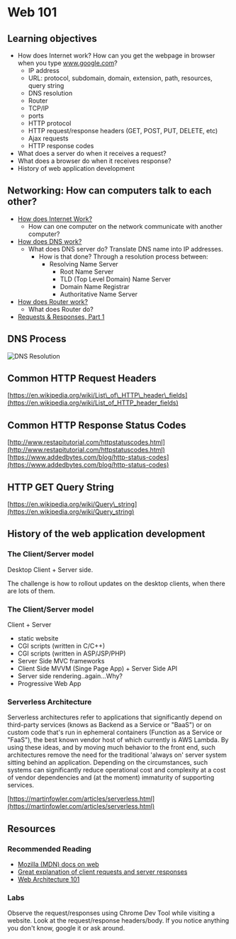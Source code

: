 # Web 101

## Learning objectives

* How does Internet work? How can you get the webpage in browser when you type www.google.com?
  * IP address
  * URL: protocol, subdomain, domain, extension, path, resources, query string
  * DNS resolution
  * Router
  * TCP/IP 
  * ports
  * HTTP protocol
  * HTTP request/response headers \(GET, POST, PUT, DELETE, etc\)
  * Ajax requests
  * HTTP response codes
* What does a server do when it receives a request?
* What does a browser do when it receives response?
* History of web application development     

## Networking: How can computers talk to each other?

* [How does Internet Work?](https://www.youtube.com/watch?v=7_LPdttKXPc)
  * How can one computer on the network communicate with another computer?
* [How does DNS work?](https://www.youtube.com/watch?v=72snZctFFtA)
  * What does DNS server do? Translate DNS name into IP addresses.
    * How is that done? Through a resolution process between:
      * Resolving Name Server
        * Root Name Server
        * TLD \(Top Level Domain\) Name Server
        * Domain Name Registrar 
        * Authoritative Name Server 
* [How does Router work?](https://www.youtube.com/watch?v=f9M6P9IVn7k)
  * What does Router do? 
* [Requests & Responses, Part 1](https://www.youtube.com/watch?v=e4S8zfLdLgQ)

## DNS Process
![DNS Resolution](https://qph.fs.quoracdn.net/main-qimg-38e19cdef7b1ebdbf9bc85430bbc93c1) 


## Common HTTP Request Headers

[https://en.wikipedia.org/wiki/List\_of\_HTTP\_header\_fields](https://en.wikipedia.org/wiki/List_of_HTTP_header_fields)

## Common HTTP Response Status Codes

[http://www.restapitutorial.com/httpstatuscodes.html](http://www.restapitutorial.com/httpstatuscodes.html) [https://www.addedbytes.com/blog/http-status-codes](https://www.addedbytes.com/blog/http-status-codes)

## HTTP GET Query String

[https://en.wikipedia.org/wiki/Query\_string](https://en.wikipedia.org/wiki/Query_string)

## History of the web application development

### The Client/Server model

Desktop Client + Server side.

The challenge is how to rollout updates on the desktop clients, when there are lots of them.

### The Client/Server model

Client + Server

* static website
* CGI scripts \(written in C/C++\)
* CGI scripts \(written in ASP/JSP/PHP\)
* Server Side MVC frameworks
* Client Side MVVM \(Singe Page App\) + Server Side API
* Server side rendering..again...Why?
* Progressive Web App

### Serverless Architecture

Serverless architectures refer to applications that significantly depend on third-party services \(knows as Backend as a Service or "BaaS"\) or on custom code that's run in ephemeral containers \(Function as a Service or "FaaS"\), the best known vendor host of which currently is AWS Lambda. By using these ideas, and by moving much behavior to the front end, such architectures remove the need for the traditional 'always on' server system sitting behind an application. Depending on the circumstances, such systems can significantly reduce operational cost and complexity at a cost of vendor dependencies and \(at the moment\) immaturity of supporting services.

[https://martinfowler.com/articles/serverless.html](https://martinfowler.com/articles/serverless.html)

## Resources

### Recommended Reading

* [Mozilla \(MDN\) docs on web](https://developer.mozilla.org/en-US/docs/Learn/Common_questions)
* [Great explanation of client requests and server responses](https://www.youtube.com/watch?v=keo0dglCj7I)
* [Web Architecture 101](https://engineering.videoblocks.com/web-architecture-101-a3224e126947?ref=abhimanyu)

### Labs

Observe the request/responses using Chrome Dev Tool while visiting a website. Look at the request/response headers/body. If you notice anything you don't know, google it or ask around.

